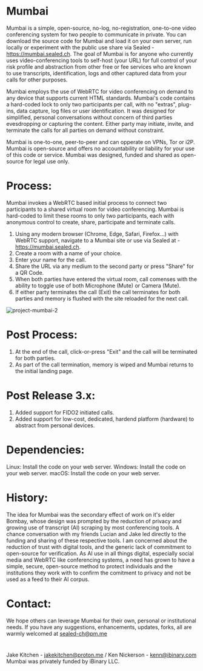 # Mumbai
Mumbai is a simple, open-source, no-log, no-registration, one-to-one video conferencing system for two people to communicate in private. You can download the source code for Mumbai and load it on your own server, run locally or experiment with the public use share via Sealed - https://mumbai.sealed.ch. The goal of Mumbai is for anyone who currently uses video-conferencing tools to self-host (your URL) for full control of your risk profile and abstraction from other free or fee services who are known to use transcripts, identification, logs and other captured data from your calls for other purposes.

Mumbai employs the use of WebRTC for video conferencing on demand to any device that supports current HTML standards. Mumbai's code contains a hard-coded lock to only two participants per call, with no "extras", plug-ins, data capture, log files or user identification. It was designed for simplified, personal conversations without concern of third parties evesdropping or capturing the content. Either party may initiate, invite, and terminate the calls for all parties on demand without constraint.

Mumbai is one-to-one, peer-to-peer and can opperate on VPNs, Tor or i2P. Mumbai is open-source and offers no accountability or liability for your use of this code or service. Mumbai was designed, funded and shared as open-source for legal use only.
# Process:
Mumbai invokes a WebRTC based initial process to connect two participants to a shared virtual room for video conferencing. Mumbai is hard-coded to limit these rooms to only two participants, each with anonymous control to create, share, participate and terminate calls.

1. Using any modern browser (Chrome, Edge, Safari, Firefox...) with WebRTC support, navigate to a Mumbai site or use via Sealed at - https://mumbai.sealed.ch.
2. Create a room with a name of your choice.
3. Enter your name for the call.
4. Share the URL via any medium to the second party or press "Share" for a QR Code.
5. When both parties have entered the virtual room, call comenses with the ability to toggle use of both Microphone (Mute) or Camera (Mute).
6. If either party terminates the call (Exit) the call terminates for both parties and memory is flushed with the site reloaded for the next call.

![project-mumbai-2](https://github.com/ibinary/mumbai/assets/86942/c917374c-65c2-4911-a675-060e05043259)

# Post Process:
1. At the end of the call, click-or-press "Exit" and the call will be terminated for both parties.
2. As part of the call termination, memory is wiped and Mumbai returns to the initial landing page.
# Post Release 3.x:
1. Added support for FIDO2 initiated calls.
2. Added support for low-cost, dedicated, hardend platform (hardware) to abstract from personal devices.
# Dependencies:
Linux: Install the code on your web server.
Windows: Install the code on your web server.
macOS: Install the code on your web server.
# History:
The idea for Mumbai was the secondary effect of work on it's elder Bombay, whose design was prompted by the reduction of privacy and growing use of transcript (AI) scraping by most conferencing tools. A chance conversation with my friends Lucian and Jake led directly to the funding and sharing of these respective tools. I am concerned about the reduction of trust with digital tools, and the generic lack of commitment to open-source for verification. As AI use in all things digital, especially social media and WebRTC like conferencing systems, a need has grown to have a simple, secure, open-source method to protect individuals and the institutions they work with to confirm the comitment to privacy and not be used as a feed to their AI corpus. 
# Contact:
We hope others can leverage Mumbai for their own, personal or institutional needs. If you have any suggestions, enhancements, updates, forks, all are warmly welcomed at sealed-ch@pm.me
#
Jake Kitchen - jakekitchen@proton.me / Ken Nickerson - kenn@ibinary.com
Mumbai was privately funded by iBinary LLC.
